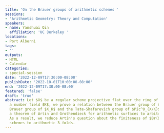 ```yaml
---
title: 'On the Brauer groups of arithmetic schemes '
sessions:
- 'Arithmetic Geometry: Theory and Computation'
speakers:
- name: Yanshuai Qin
  affiliation: 'UC Berkeley '
locations:
- Port Alberni
tags:
- ''
outputs:
- HTML
- Calendar
categories:
- special-session
date: '2022-12-09T17:30:00-08:00'
publishDate: '2022-10-01T10:00:00-08:00'
end: '2022-12-09T17:30:00-08:00'
featured: 'false'
draft: 'true'
abstract: Let $X$ be a regular scheme projective flat over the ring of integers in
  a number field $K$, we prove a relation between the Brauer group of $X$, the geometric
  Brauer group of $X_K$ and the Tate-Shafarevich group of $Pic^0_{X/K}$,  generalizing
  a theorem of Artin and Grothendieck for arithmetic surfaces to arbitrary dimensions.
  As a result, we reduce Artin's question about the finiteness of $Br(X)$ for arithmetic
  schemes to arithmetic 3-folds.
---
```


